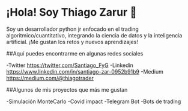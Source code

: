 # ¡Hola! Soy Thiago Zarur 👋

Soy un desarrollador python jr enfocado en el trading algoritmico/cuantitativo, integrando la ciencia de datos y la inteligencia artificial.
¡Me gustan los retos y nuevos aprendizajes!

##Aquí puedes encontrarme en algunas redes sociales

  -Twitter  https://twitter.com/Santiago_FyG
  -Linkedin https://www.linkedin.com/in/santiago-zar-0952b91b9
  -Medium https://medium.com/@thiagotrader

##Algunos de mis proyectos que más me gustan

 -Simulación MonteCarlo
 -Covid impact 
 -Telegram Bot
 -Bots de trading
